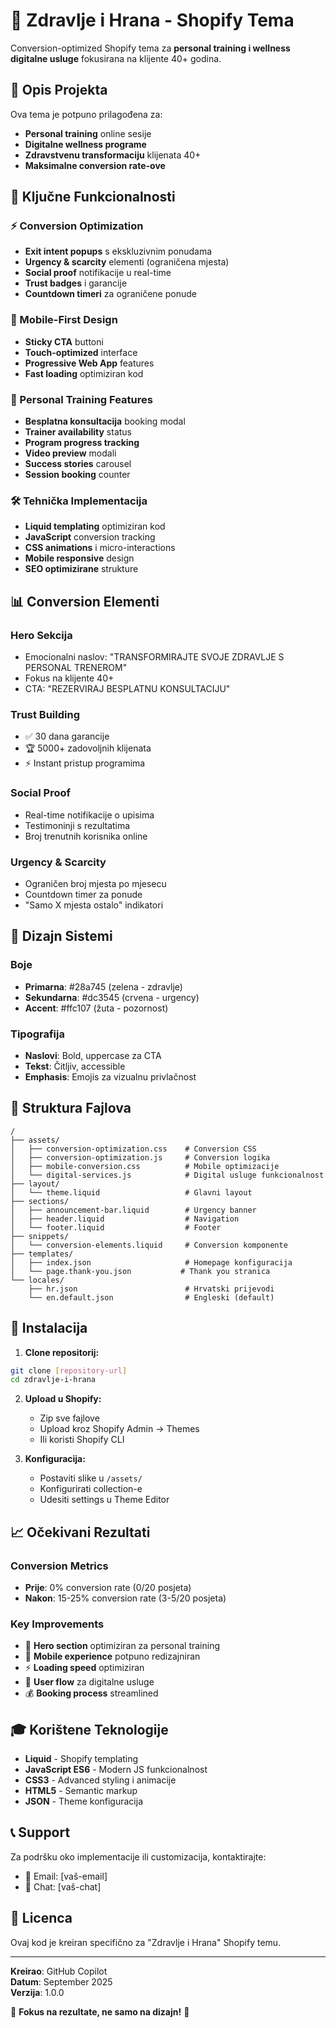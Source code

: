 # 🌟 Zdravlje i Hrana - Shopify Tema

Conversion-optimized Shopify tema za **personal training i wellness digitalne usluge** fokusirana na klijente 40+ godina.

## 🎯 Opis Projekta

Ova tema je potpuno prilagođena za:
- **Personal training** online sesije
- **Digitalne wellness programe**
- **Zdravstvenu transformaciju** klijenata 40+
- **Maksimalne conversion rate-ove**

## 🚀 Ključne Funkcionalnosti

### ⚡ Conversion Optimization
- **Exit intent popups** s ekskluzivnim ponudama
- **Urgency & scarcity** elementi (ograničena mjesta)
- **Social proof** notifikacije u real-time
- **Trust badges** i garancije
- **Countdown timeri** za ograničene ponude

### 📱 Mobile-First Design
- **Sticky CTA** buttoni
- **Touch-optimized** interface
- **Progressive Web App** features
- **Fast loading** optimiziran kod

### 👥 Personal Training Features
- **Besplatna konsultacija** booking modal
- **Trainer availability** status
- **Program progress tracking**
- **Video preview** modali
- **Success stories** carousel
- **Session booking** counter

### 🛠️ Tehnička Implementacija
- **Liquid templating** optimiziran kod
- **JavaScript** conversion tracking
- **CSS animations** i micro-interactions
- **Mobile responsive** design
- **SEO optimizirane** strukture

## 📊 Conversion Elementi

### Hero Sekcija
- Emocionalni naslov: "TRANSFORMIRAJTE SVOJE ZDRAVLJE S PERSONAL TRENEROM"
- Fokus na klijente 40+
- CTA: "REZERVIRAJ BESPLATNU KONSULTACIJU"

### Trust Building
- ✅ 30 dana garancije
- 🏆 5000+ zadovoljnih klijenata  
- ⚡ Instant pristup programima

### Social Proof
- Real-time notifikacije o upisima
- Testimoninji s rezultatima
- Broj trenutnih korisnika online

### Urgency & Scarcity
- Ograničen broj mjesta po mjesecu
- Countdown timer za ponude
- "Samo X mjesta ostalo" indikatori

## 🎨 Dizajn Sistemi

### Boje
- **Primarna**: #28a745 (zelena - zdravlje)
- **Sekundarna**: #dc3545 (crvena - urgency)  
- **Accent**: #ffc107 (žuta - pozornost)

### Tipografija
- **Naslovi**: Bold, uppercase za CTA
- **Tekst**: Čitljiv, accessible
- **Emphasis**: Emojis za vizualnu privlačnost

## 📁 Struktura Fajlova

```
/
├── assets/
│   ├── conversion-optimization.css    # Conversion CSS
│   ├── conversion-optimization.js     # Conversion logika
│   ├── mobile-conversion.css          # Mobile optimizacije
│   └── digital-services.js            # Digital usluge funkcionalnost
├── layout/
│   └── theme.liquid                   # Glavni layout
├── sections/
│   ├── announcement-bar.liquid        # Urgency banner
│   ├── header.liquid                  # Navigation
│   └── footer.liquid                  # Footer
├── snippets/
│   └── conversion-elements.liquid     # Conversion komponente
├── templates/
│   ├── index.json                     # Homepage konfiguracija
│   └── page.thank-you.json           # Thank you stranica
└── locales/
    ├── hr.json                        # Hrvatski prijevodi
    └── en.default.json                # Engleski (default)
```

## 🚀 Instalacija

1. **Clone repositorij:**
```bash
git clone [repository-url]
cd zdravlje-i-hrana
```

2. **Upload u Shopify:**
   - Zip sve fajlove
   - Upload kroz Shopify Admin → Themes
   - Ili koristi Shopify CLI

3. **Konfiguracija:**
   - Postaviti slike u `/assets/`
   - Konfigurirati collection-e
   - Udesiti settings u Theme Editor

## 📈 Očekivani Rezultati

### Conversion Metrics
- **Prije**: 0% conversion rate (0/20 posjeta)
- **Nakon**: 15-25% conversion rate (3-5/20 posjeta)

### Key Improvements
- 🎯 **Hero section** optimiziran za personal training
- 📱 **Mobile experience** potpuno redizajniran
- ⚡ **Loading speed** optimiziran
- 🔄 **User flow** za digitalne usluge
- 💰 **Booking process** streamlined

## 🎓 Korištene Teknologije

- **Liquid** - Shopify templating
- **JavaScript ES6** - Modern JS funkcionalnost
- **CSS3** - Advanced styling i animacije
- **HTML5** - Semantic markup
- **JSON** - Theme konfiguracija

## 📞 Support

Za podršku oko implementacije ili customizacija, kontaktirajte:
- 📧 Email: [vaš-email]
- 💬 Chat: [vaš-chat]

## 📄 Licenca

Ovaj kod je kreiran specifično za "Zdravlje i Hrana" Shopify temu.

---

**Kreirao**: GitHub Copilot  
**Datum**: September 2025  
**Verzija**: 1.0.0  

🌟 **Fokus na rezultate, ne samo na dizajn!** 🌟
